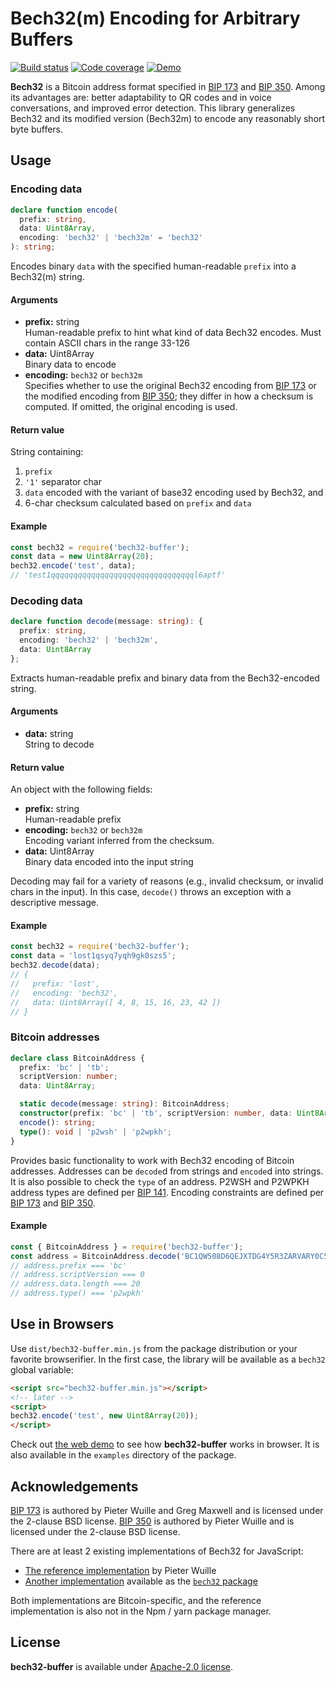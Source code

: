 # Bech32(m) Encoding for Arbitrary Buffers

[![Build status][workflow-image]][workflow-url]
[![Code coverage][coveralls-image]][coveralls-url]
[![Demo][demo-image]][demo-url]

[workflow-image]: https://github.com/slowli/bech32-buffer/workflows/Node.js%20CI/badge.svg?branch=master
[workflow-url]: https://github.com/slowli/bech32-buffer/actions
[coveralls-image]: https://img.shields.io/coveralls/slowli/bech32-buffer.svg
[coveralls-url]: https://coveralls.io/github/slowli/bech32-buffer
[demo-image]: https://img.shields.io/badge/demo-live-blue.svg
[demo-url]: https://slowli.github.io/bech32-buffer/

**Bech32** is a Bitcoin address format specified in [BIP 173][bip-173] and [BIP 350][bip-350].
Among its advantages are: better adaptability to QR codes and in voice conversations,
and improved error detection. This library generalizes Bech32 and its modified version
(Bech32m) to encode any reasonably short byte buffers.

## Usage

### Encoding data

```typescript
declare function encode(
  prefix: string,
  data: Uint8Array,
  encoding: 'bech32' | 'bech32m' = 'bech32'
): string;
```

Encodes binary `data` with the specified human-readable `prefix` into a Bech32(m) string.

#### Arguments

- **prefix:** string  
  Human-readable prefix to hint what kind of data Bech32 encodes. Must contain
  ASCII chars in the range 33-126
- **data:** Uint8Array  
  Binary data to encode
- **encoding:** `bech32` or `bech32m`  
  Specifies whether to use the original Bech32 encoding from [BIP 173][bip-173]
  or the modified encoding from [BIP 350][bip-350]; they differ
  in how a checksum is computed. If omitted, the original encoding is used.

#### Return value

String containing:

1. `prefix`
2. `'1'` separator char
3. `data` encoded with the variant of base32 encoding used by Bech32, and
4. 6-char checksum calculated based on `prefix` and `data`

#### Example

```javascript
const bech32 = require('bech32-buffer');
const data = new Uint8Array(20);
bech32.encode('test', data);
// 'test1qqqqqqqqqqqqqqqqqqqqqqqqqqqqqqqql6aptf'
```

### Decoding data

```typescript
declare function decode(message: string): {
  prefix: string,
  encoding: 'bech32' | 'bech32m',
  data: Uint8Array
};
```

Extracts human-readable prefix and binary data from the Bech32-encoded string.

#### Arguments

- **data:** string  
  String to decode

#### Return value

An object with the following fields:

- **prefix:** string  
  Human-readable prefix
- **encoding:** `bech32` or `bech32m`  
  Encoding variant inferred from the checksum.
- **data:** Uint8Array  
  Binary data encoded into the input string

Decoding may fail for a variety of reasons (e.g., invalid checksum, or invalid
chars in the input). In this case, `decode()` throws an exception
with a descriptive message.

#### Example

```javascript
const bech32 = require('bech32-buffer');
const data = 'lost1qsyq7yqh9gk0szs5';
bech32.decode(data);
// {
//   prefix: 'lost',
//   encoding: 'bech32',
//   data: Uint8Array([ 4, 8, 15, 16, 23, 42 ])
// }
```

### Bitcoin addresses

```typescript
declare class BitcoinAddress {
  prefix: 'bc' | 'tb';
  scriptVersion: number;
  data: Uint8Array;

  static decode(message: string): BitcoinAddress;
  constructor(prefix: 'bc' | 'tb', scriptVersion: number, data: Uint8Array);
  encode(): string;
  type(): void | 'p2wsh' | 'p2wpkh';
}
```

Provides basic functionality to work with Bech32 encoding of Bitcoin addresses.
Addresses can be `decode`d from strings and `encode`d into strings.
It is also possible to check the `type` of an address. P2WSH and P2WPKH address
types are defined per [BIP 141]. Encoding constraints are defined per [BIP 173][bip-173]
and [BIP 350][bip-350].

#### Example

```javascript
const { BitcoinAddress } = require('bech32-buffer');
const address = BitcoinAddress.decode('BC1QW508D6QEJXTDG4Y5R3ZARVARY0C5XW7KV8F3T4');
// address.prefix === 'bc'
// address.scriptVersion === 0
// address.data.length === 20
// address.type() === 'p2wpkh'
```

## Use in Browsers

Use `dist/bech32-buffer.min.js` from the package distribution
or your favorite browserifier. In the first case,
the library will be available as a `bech32` global variable:

```html
<script src="bech32-buffer.min.js"></script>
<!-- later -->
<script>
bech32.encode('test', new Uint8Array(20));
</script>
```

Check out [the web demo](https://slowli.github.io/bech32-buffer/) to see how
**bech32-buffer** works in browser. It is also available in the `examples`
directory of the package.

## Acknowledgements

[BIP 173][bip-173] is authored by Pieter Wuille and Greg Maxwell and is licensed
under the 2-clause BSD license.
[BIP 350][bip-350] is authored by Pieter Wuille and is licensed
under the 2-clause BSD license.

There are at least 2 existing implementations of Bech32 for JavaScript:

- [The reference implementation][ref] by Pieter Wuille
- [Another implementation][bech32] available as the [`bech32` package][bech32-pkg]

Both implementations are Bitcoin-specific, and the reference implementation
is also not in the Npm / yarn package manager.

## License

**bech32-buffer** is available under [Apache-2.0 license](LICENSE).

[bip-173]: https://github.com/bitcoin/bips/blob/master/bip-0173.mediawiki
[bip-350]: https://github.com/bitcoin/bips/blob/master/bip-0350.mediawiki
[ref]: https://github.com/sipa/bech32/tree/master/ref/javascript
[bech32]: https://github.com/bitcoinjs/bech32
[bech32-pkg]: https://www.npmjs.com/package/bech32
[BIP 141]: https://github.com/bitcoin/bips/blob/master/bip-0141.mediawiki
